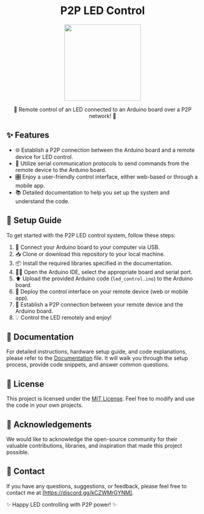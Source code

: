 <h1 align="center">P2P LED Control</h1>

<p align="center">
  <img src="arduino_logo.png" alt="" width="200">
</p>

<p align="center">🌟 Remote control of an LED connected to an Arduino board over a P2P network! 🌟</p>

## ✨ Features
- 🌐 Establish a P2P connection between the Arduino board and a remote device for LED control.
- 📡 Utilize serial communication protocols to send commands from the remote device to the Arduino board.
- 🎛️ Enjoy a user-friendly control interface, either web-based or through a mobile app.
- 📚 Detailed documentation to help you set up the system and understand the code.

## 🚀 Setup Guide
To get started with the P2P LED control system, follow these steps:

1. 🔌 Connect your Arduino board to your computer via USB.
2. 📥 Clone or download this repository to your local machine.
3. 📦 Install the required libraries specified in the documentation.
4. 👨‍💻 Open the Arduino IDE, select the appropriate board and serial port.
5. ⬆️ Upload the provided Arduino code (`led_control.ino`) to the Arduino board.
6. 📱 Deploy the control interface on your remote device (web or mobile app).
7. 🤝 Establish a P2P connection between your remote device and the Arduino board.
8. 💡 Control the LED remotely and enjoy!

## 📖 Documentation
For detailed instructions, hardware setup guide, and code explanations, please refer to the [Documentation](documentation.md) file. It will walk you through the setup process, provide code snippets, and answer common questions.

## 📄 License
This project is licensed under the [MIT License](LICENSE). Feel free to modify and use the code in your own projects.

## 🙏 Acknowledgements
We would like to acknowledge the open-source community for their valuable contributions, libraries, and inspiration that made this project possible.

## 📧 Contact
If you have any questions, suggestions, or feedback, please feel free to contact me at [https://discord.gg/kCZWMrGYNM].

✨ Happy LED controlling with P2P power! ✨

